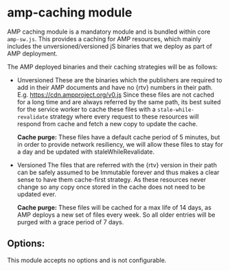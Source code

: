 # amp-caching module
AMP caching module is a mandatory module and is bundled within core `amp-sw.js`.
This provides a caching for AMP resources, which mainly includes the unversioned/versioned jS binaries that we deploy as part of AMP deployment.

The AMP deployed binaries and their caching strategies will be as follows:

- Unversioned
These are the binaries which the publishers are required to add in their AMP documents and have no {rtv} numbers in their path. E.g. https://cdn.ampproject.org/v0.js
Since these files are not cached for a long time and are always referred by the same path, its best suited for the service worker to cache these files with a `stale-while-revalidate` strategy where every request to these resources will respond from cache and fetch a new copy to update the cache.

    **Cache purge:**
These files have a default cache period of 5 minutes, but in order to provide network resiliency, we will allow these files to stay for a day and be updated with staleWhileRevalidate.

- Versioned
The files that are referred with the {rtv} version in their path can be safely assumed to be
Immutable forever and thus makes a clear sense to have them cache-first strategy. As these resources never change so any copy once stored in the cache does not need to be updated ever.

    **Cache purge:**
These files will be cached for a max life of 14 days, as AMP deploys a new set of files every week. So all older entries will be purged with a grace period of 7 days.


## Options:
This module accepts no options and is not configurable.
